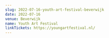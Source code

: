 ```yaml
---
slug: 2022-07-16-youth-art-festival-beverwijk
date: 2022-07-16
venue: Beverwijk
name: Youth Art Festival
linkTickets: https://youngartfestival.nl/
---
```

